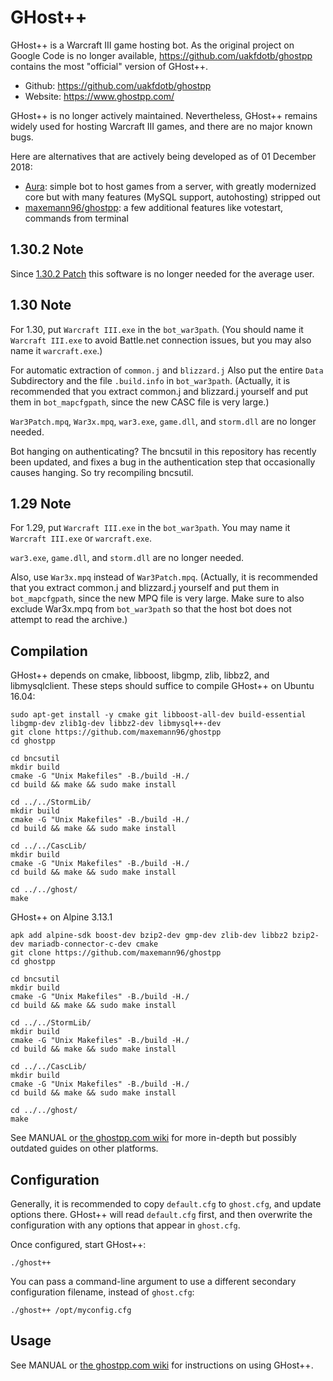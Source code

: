 GHost++
=======

GHost++ is a Warcraft III game hosting bot. As the original project on Google Code is no longer available, https://github.com/uakfdotb/ghostpp contains the most "official" version of GHost++.

* Github: https://github.com/uakfdotb/ghostpp
* Website: https://www.ghostpp.com/

GHost++ is no longer actively maintained. Nevertheless, GHost++ remains widely used for hosting Warcraft III games, and there are no major known bugs.

Here are alternatives that are actively being developed as of 01 December 2018:

* [Aura](https://github.com/Josko/aura-bot/): simple bot to host games from a server, with greatly modernized core but with many features (MySQL support, autohosting) stripped out
* [maxemann96/ghostpp](https://github.com/maxemann96/ghostpp): a few additional features like votestart, commands from terminal

1.30.2 Note
---------
Since [1.30.2 Patch](https://us.forums.blizzard.com/en/warcraft3/t/1-30-2-patch-notes/1672) this software is no longer needed for the average user.

1.30 Note
---------

For 1.30, put `Warcraft III.exe` in the `bot_war3path`. (You should name it `Warcraft III.exe` to avoid Battle.net connection issues, but you may also name it `warcraft.exe`.)

For automatic extraction of `common.j` and `blizzard.j` Also put the entire `Data` Subdirectory and the file `.build.info` in `bot_war3path`. (Actually, it is recommended that you extract common.j and blizzard.j yourself and put them in `bot_mapcfgpath`, since the new CASC file is very large.)

`War3Patch.mpq`, `War3x.mpq`, `war3.exe`, `game.dll`, and `storm.dll` are no longer needed.

Bot hanging on authenticating? The bncsutil in this repository has recently been updated, and fixes a bug in the authentication step that occasionally causes hanging. So try recompiling bncsutil.

1.29 Note
---------

For 1.29, put `Warcraft III.exe` in the `bot_war3path`. You may name it `Warcraft III.exe` or `warcraft.exe`.

`war3.exe`, `game.dll`, and `storm.dll` are no longer needed.

Also, use `War3x.mpq` instead of `War3Patch.mpq`. (Actually, it is recommended that you extract common.j and blizzard.j yourself and put them in `bot_mapcfgpath`, since the new MPQ file is very large. Make sure to also exclude War3x.mpq from `bot_war3path` so that the host bot does not attempt to read the archive.)

Compilation
-----------

GHost++ depends on cmake, libboost, libgmp, zlib, libbz2, and libmysqlclient. These steps should suffice to compile GHost++ on Ubuntu 16.04:

	sudo apt-get install -y cmake git libboost-all-dev build-essential libgmp-dev zlib1g-dev libbz2-dev libmysql++-dev
	git clone https://github.com/maxemann96/ghostpp
	cd ghostpp

    cd bncsutil
    mkdir build
    cmake -G "Unix Makefiles" -B./build -H./
    cd build && make && sudo make install

    cd ../../StormLib/
    mkdir build
    cmake -G "Unix Makefiles" -B./build -H./
    cd build && make && sudo make install

    cd ../../CascLib/
    mkdir build
    cmake -G "Unix Makefiles" -B./build -H./
    cd build && make && sudo make install

	cd ../../ghost/
	make

GHost++ on Alpine 3.13.1

	apk add alpine-sdk boost-dev bzip2-dev gmp-dev zlib-dev libbz2 bzip2-dev mariadb-connector-c-dev cmake
	git clone https://github.com/maxemann96/ghostpp
	cd ghostpp

    cd bncsutil
    mkdir build
    cmake -G "Unix Makefiles" -B./build -H./
    cd build && make && sudo make install

    cd ../../StormLib/
    mkdir build
    cmake -G "Unix Makefiles" -B./build -H./
    cd build && make && sudo make install

    cd ../../CascLib/
    mkdir build
    cmake -G "Unix Makefiles" -B./build -H./
    cd build && make && sudo make install

	cd ../../ghost/
	make

See MANUAL or [the ghostpp.com wiki](https://www.ghostpp.com/wiki/index.php?title=Main_Page) for more in-depth but possibly outdated guides on other platforms.

Configuration
-------------

Generally, it is recommended to copy `default.cfg` to `ghost.cfg`, and update options there. GHost++ will read `default.cfg` first, and then overwrite the configuration with any options that appear in `ghost.cfg`.

Once configured, start GHost++:

	./ghost++

You can pass a command-line argument to use a different secondary configuration filename, instead of `ghost.cfg`:

	./ghost++ /opt/myconfig.cfg

Usage
-----

See MANUAL or [the ghostpp.com wiki](https://www.ghostpp.com/wiki/index.php?title=Main_Page) for instructions on using GHost++.
